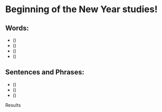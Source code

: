 # Beginning of the New Year studies! 


## Words:
* ()
* ()
* () 
* ()


## Sentences and Phrases:
* ()
* ()
* () 


Results